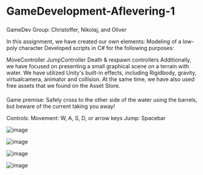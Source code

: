 # GameDevelopment-Aflevering-1

###
GameDev Group:
Christoffer, Nikolaj, and Oliver

In this assignment, we have created our own elements:
Modeling of a low-poly character
Developed scripts in C# for the following purposes:

MoveController
JumpController
Death & respawn controllers
Additionally, we have focused on presenting a small graphical scene on a terrain with water. We have utilized Unity's built-in effects, including Rigidbody, gravity, virtualcamera, animator and collision. At the same time, we have also used free assets that we found on the Asset Store.

####
Game premise:
Safely cross to the other side of the water using the barrels, but beware of the current taking you away!

Controls:
Movement: W, A, S, D, or arrow keys
Jump: Spacebar

![image](https://github.com/NikolajKaspersen/GameDevelopment-Aflevering-1/assets/99402319/60b5a178-2059-4ca9-955a-f67d6138e103)

![image](https://github.com/NikolajKaspersen/GameDevelopment-Aflevering-1/assets/99402319/444b530b-5503-4447-9383-1b56d84c0d05)

![image](https://github.com/NikolajKaspersen/GameDevelopment-Aflevering-1/assets/99402319/a9eb2139-89ea-40c6-9859-8e6d3ade91a6)

![image](https://github.com/NikolajKaspersen/GameDevelopment-Aflevering-1/assets/99402319/7611c9e0-abc9-4cf4-9314-e59fa69add0e)





